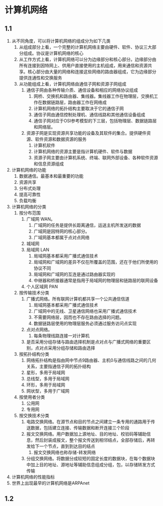 # 计算机网络

## 1.1 

1. 从不同角度，可以将计算机网络的组成分为如下几类
   1. 从组成部分上看，一个完整的计算机网络主要由硬件、软件、协议三大部分组成。协议是计算机网络的核心
   2. 从工作方式上看，计算机网络可以分为边缘部分和核心部分。边缘部分由所有连接到因特网上、供用户直接使用的主机组成，用来通信和资源共享。核心部分由大量的网络和连接这些网络的路由器组成，它为边缘部分提供连通性和交换服务
   3. 从功能组成上看，计算机网络由通信子网和资源子网组成
      1. 通信子网由各种传输介质、通信设备和相应的网络协议组成
         1. 网桥、交换机和路由器、集线器。集线器工作在物理层，交换机工作在数据链路层，路由器工作在网络成
         2. 计算机网络的拓扑结构主要取决于它的通信子网
         3. 通信子网由通信控制处理机、通信线路和其他通信设备组成
         4. 通信子网对应于OSI参考模型的下三层，包括物理层、数据链路层和网络层。
      2. 资源子网是实现资源共享功能的设备及其软件的集合。提供硬件资源、软件资源和数据资源的服务
         1. 计算机软件
         2. 计算机网络的资源主要是指计算机硬件、软件与数据
         3. 资源子网主要由计算机系统、终端、联网外部设备、各种软件资源和信息资源组成
2. 计算机网络的功能
   1. 数据通信。最基本和最重要的功能
   2. 资源共享
   3. 分布式处理
   4. 提高可靠性
   5. 负载均衡
3. 计算机网络的分类
   1. 按分布范围
      1. 广域网 WAN。
         1. 广域网的任务是提供长距离通信，运送主机所发送的数据
         2. 广域网是因特网的核心部分。
         3. 广域网基本都属于点对点网络
      2. 城域网
      3. 局域网 LAN
         1. 局域网基本都采用广播式通信技术
         2. 局域网和广域网的差异不仅在所覆盖的范围，还在于他们所使用的协议不同
         3. 局域网和广域网的互连是通过路由器实现的
         4. 中继器和桥接器通常是指用于局域网的物理层和链路层的联网设备
      4. 个人区域网 PAN
   2. 按传输技术分类
      1. 广播式网络。所有联网计算机都共享一个公共通信信道
         1. 局域网基本都采用广播式通信技术
         2. 广域网中的无线、卫星通信网络也采用广播式通信技术
         3. 不需要网络层，因而也不存在路由选择的问题。
         4. 数据链路层使用的物理层服务必须通过服务访问点实现
      2. 点对点网络。
         1. 每条物理线路连接一对计算机
      3. 是否采用分组存储与路由选择机制是点对点与广播式网络的重要区别，点对点采用分组存储和路由选择
   3. 按拓扑结构分类
      1. 网络拓扑结构是指由网中节点9路由器、主机0与通信线路之间的几何关系，主要指通信子网的拓扑结构
      2. 星形，多用于局域网
      3. 总线型，多用于局域网
      4. 环形，多用于局域网
      5. 网状型，多用于广域网
   4. 按使用者分类
      1. 公用网
      2. 专用网
   5. 按交换技术分类
      1. 电路交换网络。在源节点和目的节点之间建立一条专用的通路用于传送数据，包括建立连接、传输数据和断开连接三个阶段
      2. 报文交换网络。用户数据加上源地址、目的地址、校验码等辅助信息，然后封装成报文，整个报文传送到相邻结点，全部存储后，再转发给下一个节点，直到到达目的结点
         1. 报文交换网络也称存储-转发网络
      3. 分组交换网络。将数据分成较短的固定长度的数据块，在每个数据块中加上目的地址、源地址等辅助信息组成分组，包，以存储转发方式传输
4. 计算机网络的性能指标
5. 世界上出现最早的计算机网络是ARPAnet

## 1.2

